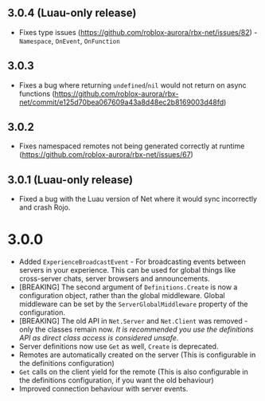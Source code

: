 ## 3.0.4 (Luau-only release)
- Fixes type issues (https://github.com/roblox-aurora/rbx-net/issues/82) - `Namespace`, `OnEvent`, `OnFunction`

## 3.0.3
- Fixes a bug where returning `undefined`/`nil` would not return on async functions (https://github.com/roblox-aurora/rbx-net/commit/e125d70bea067609a43a8d48ec2b8169003d48fd)
## 3.0.2
- Fixes namespaced remotes not being generated correctly at runtime (https://github.com/roblox-aurora/rbx-net/issues/67)
## 3.0.1 (Luau-only release)
- Fixed a bug with the Luau version of Net where it would sync incorrectly and crash Rojo.
# 3.0.0
- Added `ExperienceBroadcastEvent` - For broadcasting events between servers in your experience. This can be used for global things like cross-server chats, server browsers and announcements.
- [BREAKING] The second argument of `Definitions.Create` is now a configuration object, rather than the global middleware. Global middleware can be set by the `ServerGlobalMiddleware` property of the configuration.
- [BREAKING] The old API in `Net.Server` and `Net.Client` was removed - only the classes remain now. _It is recommended you use the definitions API as direct class access is considered unsafe_.
- Server definitions now use `Get` as well,  `Create` is deprecated.
- Remotes are automatically created on the server (This is configurable in the definitions configuration)
- `Get` calls on the client yield for the remote (This is also configurable in the definitions configuration, if you want the old behaviour)
- Improved connection behaviour with server events.
